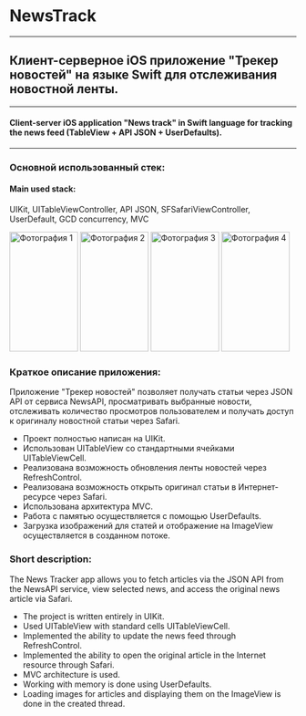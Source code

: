 # NewsTrack
____
## Клиент-серверное iOS приложение "Трекер новостей" на языке Swift для отслеживания новостной ленты.
___
#### Client-server iOS application "News track" in Swift language for tracking the news feed (TableView + API JSON + UserDefaults).

___
### Основной использованный стек:

#### Main used stack:

UIKit, UITableViewController, API JSON, SFSafariViewController, UserDefault, GCD concurrency, MVC

<html>
 <head>
  <meta charset="utf-8">
  <title>Фотографии</title>
 </head>
 <body>
  <p>
    <img src="https://i.ibb.co/NSpbsrv/News-Track-1.png" alt="Фотография 1" width="120" height="210">
    <img src="https://i.ibb.co/ssS45YZ/News-Track-3.png" alt="Фотография 2" width="120" height="210">
    <img src="https://i.ibb.co/WDBCvXR/News-Track-2.png" alt="Фотография 3" width="120" height="210">
    <img src="https://i.ibb.co/f8cc2D7/News-Track-4.png)" alt="Фотография 4" width="120" height="210">
  </p>
 </body>
</html>

### Краткое описание приложения:

Приложение "Трекер новостей" позволяет получать статьи через JSON API от сервиса NewsAPI, просматривать выбранные новости, отслеживать количество просмотров пользователем и получать доступ к оригиналу новостной статьи через Safari.

- Проект полностью написан на UIKit.
- Использован UITableView со стандартными ячейками UITableViewCell.
- Реализована возможность обновления ленты новостей через RefreshControl.
- Реализована возможность открыть оригинал статьи в Интернет-ресурсе через Safari.
- Использована архитектура MVС.
- Работа с памятью осуществляется с помощью UserDefaults.
- Загрузка изображений для статей и отображение на ImageView осуществляется в созданном потоке.

### Short description: 

The News Tracker app allows you to fetch articles via the JSON API from the NewsAPI service, view selected news, and access the original news article via Safari.

- The project is written entirely in UIKit.
- Used UITableView with standard cells UITableViewCell.
- Implemented the ability to update the news feed through RefreshControl.
- Implemented the ability to open the original article in the Internet resource through Safari.
- MVC architecture is used.
- Working with memory is done using UserDefaults.
- Loading images for articles and displaying them on the ImageView is done in the created thread.
